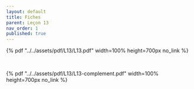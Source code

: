 ```yaml
---
layout: default
title: Fiches
parent: Leçon 13
nav_order: 1
published: true
---
```


{% pdf "../../assets/pdf/L13/L13.pdf" width=100% height=700px no_link %} 

<br>

{% pdf "../../assets/pdf/L13/L13-complement.pdf" width=100% height=700px no_link %} 